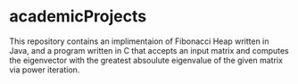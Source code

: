 # academicProjects
This repository contains an implimentaion of Fibonacci Heap written in Java, and a program written in C that accepts an input matrix and computes the eigenvector with the greatest absoulute eigenvalue of the given matrix via power iteration.

